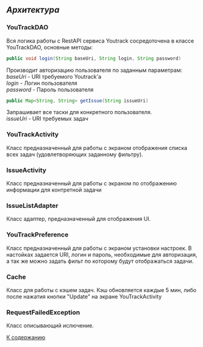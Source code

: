 ## *Архитектура*

### YouTrackDAO  
Вся логика работы с RestAPI сервиса Youtrack сосредоточена в классе YouTrackDAO, основные методы:
```java
public void login(String baseUri, String login, String password)
```  
Производит авторизацию пользователя по заданным параметрам:  
_baseUri_ - URI требуемого Youtrack'а  
_login_ - Логин пользователя  
_password_ - Пароль пользователя  


```java
public Map<String, String> getIssue(String issueUri)
```  
Запрашивает все таски для конкретного пользователя.  
_issueUri_ - URI требуемых задач


### YouTrackActivity  
Класс предназначенный для работы с экраном отображения списка всех задач (удовлетворяющих заданному фильтру).


### IssueActivity  
Класс предназначенный для работы с экраном по отображению информации для контретной задачи


### IssueListAdapter  
Класс адаптер, предназначенный для отображения UI.


### YouTrackPreference  
Класс предназначенный для работы с экраном установки настроек. В настойках задается URI, логин и пароль, необходимые для авторизация, а так же можно задать фильт по которому будут отображаться задачи.


### Cache  
Класс для работы с кэшем задач. Кэш обновляется каждые 5 мин, либо после нажатия кнопки "Update" на экране YouTrackActivity


### RequestFailedException  
Класс описывающий ислючение.

[К содержанию](./index.md)
